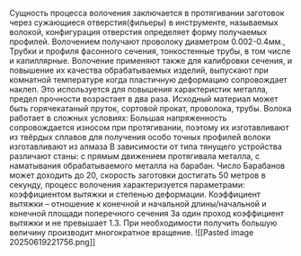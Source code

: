 Сущность процесса волочения заключается в протягивании заготовок через сужающиеся отверстия(фильеры)
в инструменте, называемых волокой, конфигурация отверстия определяет форму получаемых профилей. Волочением получают проволоку диаметром 0.002-0.4мм., Трубки и профиля фасонного сечения, тонкостенные трубы, в том числе и капиллярные. 
Волочение применяют также для калибровки сечения, и повышение их качества обрабатываемых изделий, выпускают при комнатной температуре когда пластичную деформацию сопровождает наклеп. Это используется для повышения характеристик металла, предел прочности возрастает в два раза. Исходный материал может быть горячекатаный пруток, сортовой прокат, проволока, трубы. Волока работает в сложных условиях: Большая напряженность сопровождается износом при протягивании, поэтому их изготавливают из твёрдых сплавов для получения особо точных профилей волоки изготавливают из алмаза
В зависимости от типа тянущего устройства различают станы: с прямым движением протягивала металла, с наматывания обрабатываемого металла на барабан. Число Барабанов может доходить до 20, скорость заготовки достигать 50 метров в секунду, процесс волочения характеризуется параметрами: коэффициентом вытяжки и степенью деформации. Коэффициент вытяжки – отношение к конечной и начальной длины/начальной и конечной площади поперечного сечения За один проход коэффициент вытяжки и не превышает 1.3. 
При необходимости получить большую величину производит многократное вращение.
![[Pasted image 20250619221756.png]]